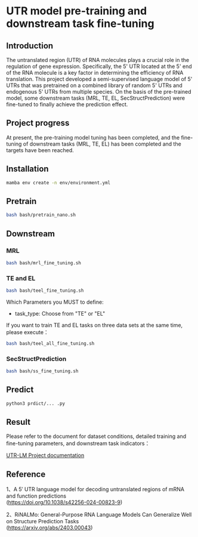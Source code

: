 # UTR model pre-training and downstream task fine-tuning
## Introduction
The untranslated region (UTR) of RNA molecules plays a crucial role in the regulation of gene expression. Specifically, the 5' UTR located at the 5' end of the RNA molecule is a key factor in determining the efficiency of RNA translation. This project developed a semi-supervised language model of 5' UTRs that was pretrained on a combined library of random 5' UTRs and endogenous 5' UTRs from multiple species. On the basis of the pre-trained model, some downstream tasks (MRL, TE, EL, SecStructPrediction) were fine-tuned to finally achieve the prediction effect.
## Project progress

At present, the pre-training model tuning has been completed, and the fine-tuning of downstream tasks (MRL, TE, EL) has been completed and the targets have been reached.
## Installation
```bash
mamba env create -n env/environment.yml
```
## Pretrain
```bash
bash bash/pretrain_nano.sh
```
## Downstream
### MRL
```bash
bash bash/mrl_fine_tuning.sh
```
### TE and EL
```bash
bash bash/teel_fine_tuning.sh
```
Which Parameters you MUST to define:
* task_type: Choose from "TE" or "EL"

If you want to train TE and EL tasks on three data sets at the same time, please execute：
```bash
bash bash/teel_all_fine_tuning.sh
```

### SecStructPrediction
```bash
bash bash/ss_fine_tuning.sh
```
## Predict
```bash
python3 prdict/... .py
```
## Result
Please refer to the document for dataset conditions, detailed training and fine-tuning parameters, and downstream task indicators：

[UTR-LM Project documentation](https://ab6fpiz688.feishu.cn/docx/TUGxdRBusoxg9fxHEQFczyjnnLh?from=from_copylink)

## Reference
1、A 5′ UTR language model for decoding 
untranslated regions of mRNA and 
function predictions\
(https://doi.org/10.1038/s42256-024-00823-9)

2、RiNALMo: General-Purpose RNA Language Models Can Generalize Well on
Structure Prediction Tasks\
(https://arxiv.org/abs/2403.00043)
